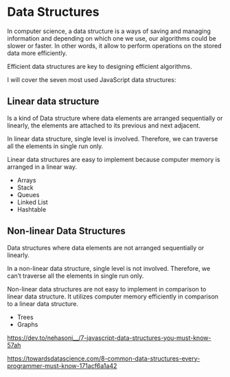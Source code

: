 # Data Structures

In computer science, a data structure is a ways of saving and managing information and depending on which one we use, our algorithms could be slower or faster. In other words, it allow to perform operations on the stored data more efficiently.

Efficient data structures are key to designing efficient algorithms.

I will cover the seven most used JavaScript data structures:

## Linear data structure

Is a kind of Data structure where data elements are arranged sequentially or linearly, the elements are attached to its previous and next adjacent.

In linear data structure, single level is involved. Therefore, we can traverse all the elements in single run only. 

Linear data structures are easy to implement because computer memory is arranged in a linear way.

- Arrays
- Stack
- Queues
- Linked List
- Hashtable

## Non-linear Data Structures

Data structures where data elements are not arranged sequentially or linearly. 

In a non-linear data structure, single level is not involved. Therefore, we can’t traverse all the elements in single run only. 

Non-linear data structures are not easy to implement in comparison to linear data structure. It utilizes computer memory efficiently in comparison to a linear data structure.

- Trees
- Graphs

https://dev.to/nehasoni__/7-javascript-data-structures-you-must-know-57ah

https://towardsdatascience.com/8-common-data-structures-every-programmer-must-know-171acf6a1a42